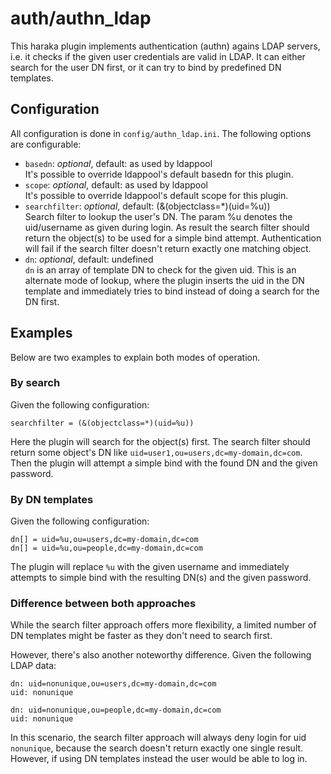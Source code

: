 # auth/authn_ldap

This haraka plugin implements authentication (authn) agains LDAP servers, i.e. it checks if the given user credentials are valid in LDAP. It can either search for the user DN first, or it can try to bind by predefined DN templates.

## Configuration
All configuration is done in `config/authn_ldap.ini`.
The following options are configurable:  
* `basedn`: *optional*, default: as used by ldappool  
It's possible to override ldappool's default basedn for this plugin.
* `scope`: *optional*, default: as used by ldappool  
It's possible to override ldappool's default scope for this plugin.
* `searchfilter`: *optional*, default: (&(objectclass=*)(uid=%u))  
Search filter to lookup the user's DN. The param %u denotes the uid/username as given during login. As result the search filter should return the object(s) to be used for a simple bind attempt. Authentication will fail if the search filter doesn't return exactly one matching object.
* `dn`: *optional*, default: undefined  
`dn` is an array of template DN to check for the given uid. This is an alternate mode of lookup, where the plugin inserts the uid in the DN template and immediately tries to bind instead of doing a search for the DN first.

## Examples
Below are two examples to explain both modes of operation.

### By search
Given the following configuration:

```
searchfilter = (&(objectclass=*)(uid=%u))
```

Here the plugin will search for the object(s) first. The search filter should return some object's DN like `uid=user1,ou=users,dc=my-domain,dc=com`. Then the plugin will attempt a simple bind with the found DN and the given password.

### By DN templates
Given the following configuration:

```
dn[] = uid=%u,ou=users,dc=my-domain,dc=com
dn[] = uid=%u,ou=people,dc=my-domain,dc=com
```

The plugin will replace `%u` with the given username and immediately attempts to simple bind with the resulting DN(s) and the given password.

### Difference between both approaches

While the search filter approach offers more flexibility, a limited number of DN templates might be faster as they don't need to search first.

However, there's also another noteworthy difference. Given the following LDAP data:

```
dn: uid=nonunique,ou=users,dc=my-domain,dc=com
uid: nonunique

dn: uid=nonunique,ou=people,dc=my-domain,dc=com
uid: nonunique
```

In this scenario, the search filter approach will always deny login for uid `nonunique`, because the search doesn't return exactly one single result. However, if using DN templates instead the user would be able to log in.

